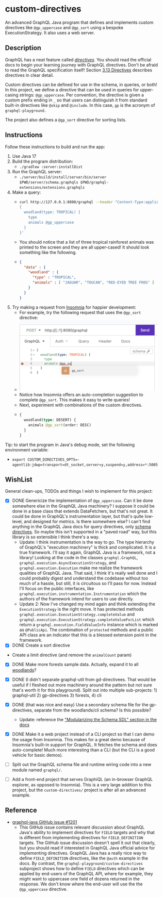 # custom-directives

An advanced GraphQL Java program that defines and implements custom directives like `@gp_uppercase` and `@gp_sort` using
a bespoke ExecutionStrategy. It also uses a web server.

## Description

GraphQL has a neat feature called [_directives_](https://graphql.org/learn/queries/#directives). You should read the
official docs to begin your learning journey with GraphQL directives. Don't be afraid to read the GraphQL specification
itself! Section [3.13 Directives](https://spec.graphql.org/October2021/#sec-Type-System.Directives) describes directives
in clear detail.

Custom directives can be defined for use in the schema, in queries, or both! In this project, we define a directive that
can be used in queries for upper-casing strings: `@gp_uppercase`. Per convention, the directive is given a custom prefix
ending in `_` so that users can distinguish it from standard built-in directives like `@skip` and `@include`. In this
case, `gp` is the acronym of `graphql-playground.`

The project also defines a `@gp_sort` directive for sorting lists.

## Instructions

Follow these instructions to build and run the app:

1. Use Java 17
2. Build the program distribution:
    * `./gradlew :server:installDist`
3. Run the GraphQL server:
    * `./server/build/install/server/bin/server $PWD/server/schema.graphqls $PWD/graphql-extensions/extensions.graphqls`
5. Make a query:
    * ```bash
      curl http://127.0.0.1:8080/graphql --header "Content-Type:application/graphql" --data ' 
      {
        woodland(type: TROPICAL) {
          type
          animals @gp_uppercase
        }
      }'
      ```
    * You should notice that a list of three tropical rainforest animals was printed to the screen and they are all
      upper-cased! It should look something like the following.
    * ```json
      {
        "data" : {
          "woodland" : {
            "type" : "TROPICAL",
            "animals" : [ "JAGUAR", "TOUCAN", "RED-EYED TREE FROG" ]
          }
        }
      }
      ```
6. Try making a request from [Insomnia](https://insomnia.rest/) for happier development:
    * For example, try the following request that uses the `@gp_sort` directive:
    * <img src="insomnia-screenshot.png" alt="insomnia-screenshot" width="500"/>
    * Notice how Insomnia offers an auto-completion suggestion to complete `@gp_sort`. This makes it easy to write
      queries! 
    * Next, experiment with combinations of the custom directives.
    * ```graphql
      {
        woodland(type: DESERT) {
          animals @gp_sort(order: DESC)
        }
      }
      ```

Tip: to start the program in Java's debug mode, set the following environment variable:
* `export CUSTOM_DIRECTIVES_OPTS=-agentlib:jdwp=transport=dt_socket,server=y,suspend=y,address=*:5005`

## WishList

General clean-ups, TODOs and things I wish to implement for this project:

* [x] DONE Genericize the implementation of `@gp_uppercase`. Can it be done somewhere else in the GraphQL Java machinery? I
  suppose it could be done in a base class that extends DataFetchers, but that's not great. It could be done in GraphQL's
  instrumentation layer, but that's quite low-level, and designed for metrics. Is there somewhere else? I can't find
  anything in the GraphQL Java docs for query directives, only [schema directives](https://www.graphql-java.com/documentation/sdl-directives).
  So maybe this isn't supported in a "paved road" way, but this library is so extensible I think there's a way.
  * Update: I think instrumentation is the way to go. The type hierarchy of GraphQL's "execution machinery" is thick and
    complicated. It is a true framework. I'll say it again, GraphQL Java is a framework, not a library! Looking at the
    code in the classes `graphql.GraphQL`, `graphql.execution.AsyncExecutionStrategy`, and `graphql.execution.Execution`
    make me realize the framework qualities of GraphQL Java. That said, I think it's really well done and I could
    probably digest and understand the codebase without too much of a hassle, but still, it is circuitous so I'll pass
    for now. Instead I'll focus on the public interfaces, like `graphql.execution.instrumentation.Instrumentation` which
    the authors of the framework intend for users to use directly.
  * Update 2: Now I've changed my mind again and think extending the `ExecutionStrategy` is the right move. It has
    protected methods `graphql.execution.ExecutionStrategy.completeValue` and `graphql.execution.ExecutionStrategy.completeValueForList`
    which return a `graphql.execution.FieldValueInfo` instance which is marked as `@PublicApi`. The combination of `protected`
    methods and a public API class are an indicator that this is a blessed extension point in the framework.
* [x] DONE Create a sort directive
* Create a limit directive (and remove the `animalCount` param)
* [x] DONE Make more forests sample data. Actually, expand it to all [woodlands](https://en.wikipedia.org/wiki/Woodland)?
* [x] DONE (I didn't separate graphql-util from gd-directivees. That would be useful if I fleshed out more machinery around the pattern but not sure that's worth it for this playground). Split out into multiple sub-projects: 1) graphql-util 2) gp-directives 3) forests, 4) cli
* [x] DONE (that was nice and easy) Use a secondary schema file for the gp-directives, separate from the woodlands/cli schema? Is this possible?
  * Update: reference the ["Modularizing the Schema SDL" section in the docs](https://www.graphql-java.com/documentation/schema)  
* [x] DONE Make it a web project instead of a CLI project so that I can demo the usage from Insomnia. This makes for
  a great demo because of Insomnia's built-in support for GraphQL. It fetches the schema and does auto-complete! Much
  more interesting than a CLI (but the CLI is a good vehicle for basic demos).
* [ ] Split out the GraphQL schema file and runtime wiring code into a new module named `graphql/`.
* [ ] Add a front-end project that serves GraphiQL (an in-browser GraphQL explorer, as opposed to Insomnia). This is a
  very large addition to this project, but the `custom-directives/` project is after all an advanced example. 


## Reference

* [graphql-java GitHub issue #1201](https://github.com/graphql-java/graphql-java/issues/1201)
  * This GitHub issue contains relevant discussion about GraphQL Java's ability to implement directives for `FIELD`
    targets and why that is different from implementing directives for `FIELD_DEFINITION` targets. The GitHub issue
    discussion doesn't spell it out that clearly, but you should read if interested in GraphQL Java official advice for
    implementing directives. GraphQL Java has a really nice way to define `FIELD_DEFINITION` directives, like the `@auth`
    example in the docs. By contrast, the `graphql-playground/custom-directives` subproject shows how to define `FIELD`
    directives which can be applied by end-users of the GraphQL API, where for example, they might want to uppercase
    one field of dozens returned in the response. We don't know where the end-user will use the the `@gp_uppercase`
    directive. 
